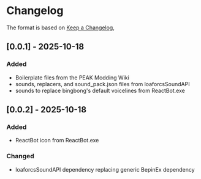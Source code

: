 # Changelog

The format is based on [Keep a Changelog](https://keepachangelog.com/en/1.1.0/),

## [0.0.1] - 2025-10-18

### Added

- Boilerplate files from the PEAK Modding Wiki
- sounds, replacers, and sound_pack.json files from loaforcsSoundAPI
- sounds to replace bingbong's default voicelines from ReactBot.exe

## [0.0.2] - 2025-10-18

### Added

- ReactBot icon from ReactBot.exe

### Changed

- loaforcsSoundAPI dependency replacing generic BepinEx dependency
